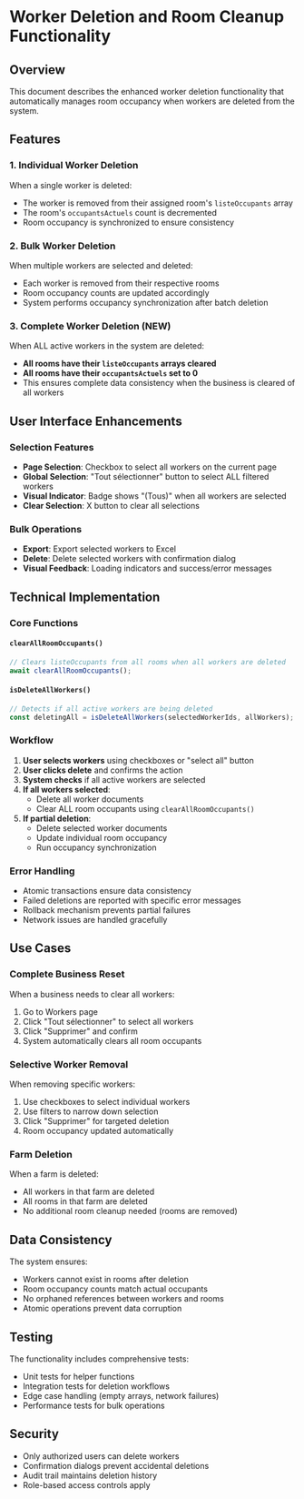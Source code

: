 # Worker Deletion and Room Cleanup Functionality

## Overview

This document describes the enhanced worker deletion functionality that automatically manages room occupancy when workers are deleted from the system.

## Features

### 1. Individual Worker Deletion
When a single worker is deleted:
- The worker is removed from their assigned room's `listeOccupants` array
- The room's `occupantsActuels` count is decremented
- Room occupancy is synchronized to ensure consistency

### 2. Bulk Worker Deletion
When multiple workers are selected and deleted:
- Each worker is removed from their respective rooms
- Room occupancy counts are updated accordingly
- System performs occupancy synchronization after batch deletion

### 3. Complete Worker Deletion (NEW)
When ALL active workers in the system are deleted:
- **All rooms have their `listeOccupants` arrays cleared**
- **All rooms have their `occupantsActuels` set to 0**
- This ensures complete data consistency when the business is cleared of all workers

## User Interface Enhancements

### Selection Features
- **Page Selection**: Checkbox to select all workers on the current page
- **Global Selection**: "Tout sélectionner" button to select ALL filtered workers
- **Visual Indicator**: Badge shows "(Tous)" when all workers are selected
- **Clear Selection**: X button to clear all selections

### Bulk Operations
- **Export**: Export selected workers to Excel
- **Delete**: Delete selected workers with confirmation dialog
- **Visual Feedback**: Loading indicators and success/error messages

## Technical Implementation

### Core Functions

#### `clearAllRoomOccupants()`
```typescript
// Clears listeOccupants from all rooms when all workers are deleted
await clearAllRoomOccupants();
```

#### `isDeleteAllWorkers()`
```typescript
// Detects if all active workers are being deleted
const deletingAll = isDeleteAllWorkers(selectedWorkerIds, allWorkers);
```

### Workflow

1. **User selects workers** using checkboxes or "select all" button
2. **User clicks delete** and confirms the action
3. **System checks** if all active workers are selected
4. **If all workers selected**:
   - Delete all worker documents
   - Clear ALL room occupants using `clearAllRoomOccupants()`
5. **If partial deletion**:
   - Delete selected worker documents
   - Update individual room occupancy
   - Run occupancy synchronization

### Error Handling

- Atomic transactions ensure data consistency
- Failed deletions are reported with specific error messages
- Rollback mechanism prevents partial failures
- Network issues are handled gracefully

## Use Cases

### Complete Business Reset
When a business needs to clear all workers:
1. Go to Workers page
2. Click "Tout sélectionner" to select all workers
3. Click "Supprimer" and confirm
4. System automatically clears all room occupants

### Selective Worker Removal
When removing specific workers:
1. Use checkboxes to select individual workers
2. Use filters to narrow down selection
3. Click "Supprimer" for targeted deletion
4. Room occupancy updated automatically

### Farm Deletion
When a farm is deleted:
- All workers in that farm are deleted
- All rooms in that farm are deleted
- No additional room cleanup needed (rooms are removed)

## Data Consistency

The system ensures:
- Workers cannot exist in rooms after deletion
- Room occupancy counts match actual occupants
- No orphaned references between workers and rooms
- Atomic operations prevent data corruption

## Testing

The functionality includes comprehensive tests:
- Unit tests for helper functions
- Integration tests for deletion workflows
- Edge case handling (empty arrays, network failures)
- Performance tests for bulk operations

## Security

- Only authorized users can delete workers
- Confirmation dialogs prevent accidental deletions
- Audit trail maintains deletion history
- Role-based access controls apply

